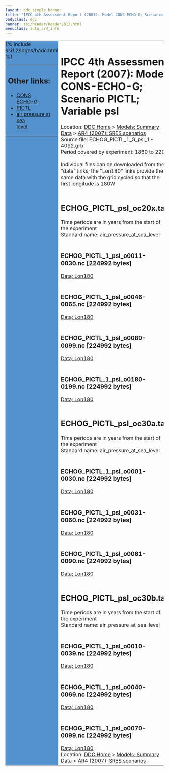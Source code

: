 ```yaml
---
layout: ddc_simple_banner
title: "IPCC 4th Assessment Report (2007): Model CONS-ECHO-G; Scenario PICTL; Variable psl"
bodyclass: ddc
banner: ssi/header/Header2012.html
menuclass: auto_ar4_info
---
```



<table width="100%" border="0" cellspacing="0" cellpadding="0" style="border-collapse: collapse;">
<tr style="margin:0;padding:0;border:0;">
<td style="margin:0;padding:0;border:0;height:1pt;width:150pt;background:#5492CD;" valign="top" >

<div id="lh-col2" class="auto_ar4_info">
<table class="menumain" bgcolor="#5492CD" cellspacing="0" width="100%" border="0">
<tr><td>
<h2> Other links:</h2>
<ul>
<li><a href="/auto/ar4/model-CONS-ECHO-G.html">CONS<br/>ECHO-G</a></li>
<li><a href="/auto/ar4/scenario-PICTL.html">PICTL</a></li>
<li><a href="/auto/ar4/var-air_pressure_at_sea_level.html">air pressure at sea<br/> level</a></li>
</ul>
</td></tr>
{% include ssi12/logos/badc.html %}
</table>
</div>
</td>
<td><h1>IPCC 4th Assessment Report (2007): Model CONS-ECHO-G; Scenario PICTL; Variable psl</h1>

<!-- Breadcrumb1 -->
<div id="breadcrumb1" align="left">
Location: <a href="/index.html">DDC Home</a> > <a href="/sim/gcm_clim/">Models: Summary Data</a>
> <a href="/sim/gcm_clim/SRES_AR4/index.html">AR4 (2007): SRES scenarios</a>
</div>
<!-- End of Breadcrumb1 -->Source file: ECHOG_PICTL_1_G_psl_1-4092.grb
<br/>
Period covered by experiment: 1860 to 2200<br/>
<br/>Individual files can be downloaded from the "data" links; the "Lon180" links provide the same data
         with the grid cycled so that the first longitude is 180W<br/>
<br/><h2>ECHOG_PICTL_psl_oc20x.tar</h2>
Time periods are in years from the start of the experiment<br/>
Standard name: air_pressure_at_sea_level<br>
<br/><h3>ECHOG_PICTL_1_psl_o0011-0030.nc [224992 bytes]</h3>
<a href="http://apps.ipcc-data.org/cgi-bin/downl/ar4_nc/psl/ECHOG_PICTL_1_psl_o0011-0030.nc">Data; </a><a href="http://apps.ipcc-data.org/cgi-bin/downl/ar4_nc/psl/ECHOG_PICTL_1_psl_o0011-0030.cyto180.nc"> Lon180</a><br/>
<br/><h3>ECHOG_PICTL_1_psl_o0046-0065.nc [224992 bytes]</h3>
<a href="http://apps.ipcc-data.org/cgi-bin/downl/ar4_nc/psl/ECHOG_PICTL_1_psl_o0046-0065.nc">Data; </a><a href="http://apps.ipcc-data.org/cgi-bin/downl/ar4_nc/psl/ECHOG_PICTL_1_psl_o0046-0065.cyto180.nc"> Lon180</a><br/>
<br/><h3>ECHOG_PICTL_1_psl_o0080-0099.nc [224992 bytes]</h3>
<a href="http://apps.ipcc-data.org/cgi-bin/downl/ar4_nc/psl/ECHOG_PICTL_1_psl_o0080-0099.nc">Data; </a><a href="http://apps.ipcc-data.org/cgi-bin/downl/ar4_nc/psl/ECHOG_PICTL_1_psl_o0080-0099.cyto180.nc"> Lon180</a><br/>
<br/><h3>ECHOG_PICTL_1_psl_o0180-0199.nc [224992 bytes]</h3>
<a href="http://apps.ipcc-data.org/cgi-bin/downl/ar4_nc/psl/ECHOG_PICTL_1_psl_o0180-0199.nc">Data; </a><a href="http://apps.ipcc-data.org/cgi-bin/downl/ar4_nc/psl/ECHOG_PICTL_1_psl_o0180-0199.cyto180.nc"> Lon180</a><br/>
<br/><h2>ECHOG_PICTL_psl_oc30a.tar</h2>
Time periods are in years from the start of the experiment<br/>
Standard name: air_pressure_at_sea_level<br>
<br/><h3>ECHOG_PICTL_1_psl_o0001-0030.nc [224992 bytes]</h3>
<a href="http://apps.ipcc-data.org/cgi-bin/downl/ar4_nc/psl/ECHOG_PICTL_1_psl_o0001-0030.nc">Data; </a><a href="http://apps.ipcc-data.org/cgi-bin/downl/ar4_nc/psl/ECHOG_PICTL_1_psl_o0001-0030.cyto180.nc"> Lon180</a><br/>
<br/><h3>ECHOG_PICTL_1_psl_o0031-0060.nc [224992 bytes]</h3>
<a href="http://apps.ipcc-data.org/cgi-bin/downl/ar4_nc/psl/ECHOG_PICTL_1_psl_o0031-0060.nc">Data; </a><a href="http://apps.ipcc-data.org/cgi-bin/downl/ar4_nc/psl/ECHOG_PICTL_1_psl_o0031-0060.cyto180.nc"> Lon180</a><br/>
<br/><h3>ECHOG_PICTL_1_psl_o0061-0090.nc [224992 bytes]</h3>
<a href="http://apps.ipcc-data.org/cgi-bin/downl/ar4_nc/psl/ECHOG_PICTL_1_psl_o0061-0090.nc">Data; </a><a href="http://apps.ipcc-data.org/cgi-bin/downl/ar4_nc/psl/ECHOG_PICTL_1_psl_o0061-0090.cyto180.nc"> Lon180</a><br/>
<br/><h2>ECHOG_PICTL_psl_oc30b.tar</h2>
Time periods are in years from the start of the experiment<br/>
Standard name: air_pressure_at_sea_level<br>
<br/><h3>ECHOG_PICTL_1_psl_o0010-0039.nc [224992 bytes]</h3>
<a href="http://apps.ipcc-data.org/cgi-bin/downl/ar4_nc/psl/ECHOG_PICTL_1_psl_o0010-0039.nc">Data; </a><a href="http://apps.ipcc-data.org/cgi-bin/downl/ar4_nc/psl/ECHOG_PICTL_1_psl_o0010-0039.cyto180.nc"> Lon180</a><br/>
<br/><h3>ECHOG_PICTL_1_psl_o0040-0069.nc [224992 bytes]</h3>
<a href="http://apps.ipcc-data.org/cgi-bin/downl/ar4_nc/psl/ECHOG_PICTL_1_psl_o0040-0069.nc">Data; </a><a href="http://apps.ipcc-data.org/cgi-bin/downl/ar4_nc/psl/ECHOG_PICTL_1_psl_o0040-0069.cyto180.nc"> Lon180</a><br/>
<br/><h3>ECHOG_PICTL_1_psl_o0070-0099.nc [224992 bytes]</h3>
<a href="http://apps.ipcc-data.org/cgi-bin/downl/ar4_nc/psl/ECHOG_PICTL_1_psl_o0070-0099.nc">Data; </a><a href="http://apps.ipcc-data.org/cgi-bin/downl/ar4_nc/psl/ECHOG_PICTL_1_psl_o0070-0099.cyto180.nc"> Lon180</a><br/>
<!-- Breadcrumb2 -->
<div id="breadcrumb2" align="left">
Location: <a href="/index.html">DDC Home</a> > <a href="/sim/gcm_clim/">Models: Summary Data</a>
> <a href="/sim/gcm_clim/SRES_AR4/index.html">AR4 (2007): SRES scenarios</a>
</div>
<!-- End of Breadcrumb2 --></td></tr></table>
